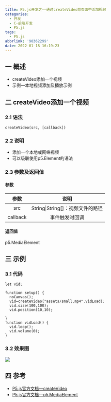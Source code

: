 ```yaml
---
title: P5.js开发之——通过createVideo向页面中添加视频
categories:
  - 开发
  - C-前端开发
  - P5.js
tags:
  - P5.js
abbrlink: '90362299'
date: 2022-01-18 16:19:23
---
```

## 一 概述

* createVideo添加一个视频
* 示例—本地视频添加及播放示例

<!--more-->

## 二 createVideo添加一个视频

### 2.1 语法

```
createVideo(src, [callback])
```

### 2.2 说明

* 添加一个本地或网络视频
* 可以级联使用p5.Element的语法

### 2.3 参数及返回值

#### 参数

|   参数   |               说明               |
| :------: | :------------------------------: |
|   src    | String\|String[]：视频文件的路径 |
| callback |          事件触发时回调          |

#### 返回值

p5.MediaElement

## 三 示例

### 3.1 代码

```
let vid;

function setup() {
  noCanvas();
  vid=createVideo("assets/small.mp4",vidLoad);
  vid.size(100,100);
  vid.position(10,10);

}
function vidLoad() {
  vid.loop();
  vid.volume(0);
}
```

### 3.2 效果图
![][1]

## 四 参考

* [P5.js官方文档—createVideo](https://p5js.org/zh-Hans/reference/#/p5/createVideo)
* [P5.js官方文档—p5.MediaElement](https://p5js.org/zh-Hans/reference/#/p5.MediaElement)



[1]:https://cdn.staticaly.com/gh/PGzxc/CDN/master/blog-p5js/p5js-createvideo-sample1.gif